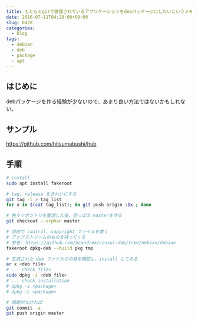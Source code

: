 ```yaml
---
title: もともとgitで管理されているアプリケーションをdebパッケージにしたいというメモ
date: 2016-07-11T04:28:00+09:00
slug: 0428
categories:
  - blog
tags:
  - debian
  - deb
  - package
  - apt
---
```



## はじめに

debパッケージを作る経験が少ないので、あまり良い方法ではないかもしれない。

## サンプル

https://github.com/hitsumabushi/hub

## 手順

```sh
# install
sudo apt install fakeroot

# tag, release をきれいにする
git tag -l > tag_list
for x in $(cat tag_list); do git push origin :$x ; done

# 色々リポジトリを整理した後、空っぽの masterを作る
git checkout --orphan master

# 自前で control, copyright ファイルを書く
# アップストリームのものを持ってくる
# 参考: https://github.com/bcandrea/consul-deb/tree/debian/debian
fakeroot dpkg-deb --build pkg tmp

# 生成された deb ファイルの中身を確認し、install してみる
ar x <deb file>
# ... check files
sudo dpkg -i <deb file>
# ... check installation
# dpkg -s <package>
# dpkg -L <package>

# 問題がなければ
git commit -a
git push origin master
```

